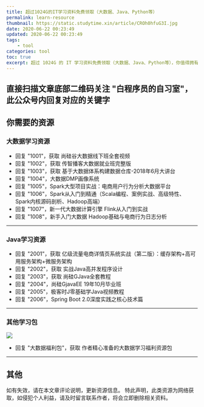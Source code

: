 ```yaml
---
title: 超过1024G的IT学习资料免费领取（大数据、Java、Python等）
permalink: learn-resource
thumbnail: https://static.studytime.xin/article/CROh0hfuG3I.jpg
date: 2020-06-22 00:23:49
updated: 2020-06-22 00:23:49
tags: 
    - tool
categories: tool
toc: true
excerpt: 超过 1024G 的 IT 学习资料免费领取（大数据、Java、Python等），你值得拥有！
---
```


## 直接扫描文章底部二维码关注 "白程序员的自习室"，此公众号内回复对应的关键字

## 你需要的资源
### 大数据学习资源
- 回复 "1001"，获取 尚硅谷大数据线下班全套视频
- 回复 "1002"，获取 传智播客大数据就业班完整版
- 回复 "1003"，获取 基于大数据体系构建数据仓库-2018年6月大讲台
- 回复 "1004"，大数据DMP画像系统
- 回复 "1005"，Spark大型项目实战：电商用户行为分析大数据平台
- 回复 "1006"，Spark从入门到精通（Scala编程、案例实战、高级特性、Spark内核源码剖析、Hadoop高端）
- 回复 "1007"，新一代大数据计算引擎 Flink从入门到实战
- 回复 "1008"，新手入门大数据  Hadoop基础与电商行为日志分析
---

### Java学习资源
- 回复 "2001"，获取 亿级流量电商详情页系统实战（第二版）：缓存架构+高可用服务架构+微服务架构
- 回复 "2002"，获取 实战Java高并发程序设计
- 回复 "2003"，获取 尚硅GJava全套教程
- 回复 "2004"，尚硅GjavaEE 19年10月毕业班
- 回复 "2005"，极客时J零基础学Java视频教程
- 回复 "2006"，Spring Boot 2.0深度实践之核心技术篇

---


### 其他学习包
![](https://static.studytime.xin/article/20200825222728.png)
- 回复 "大数据福利包"，获取 作者精心准备的大数据学习福利资源包

---

## 其他
如有失效，请在本文章评论说明，更新资源信息。
特此声明，此类资源为网络获取，如侵犯个人利益，请及时留言联系作者，将会立即删除相关资料。
